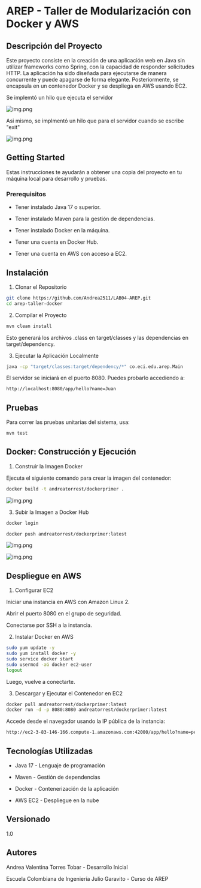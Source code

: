 # AREP - Taller de Modularización con Docker y AWS

## Descripción del Proyecto

Este proyecto consiste en la creación de una aplicación web en Java sin utilizar frameworks como Spring, con la capacidad de responder solicitudes HTTP. La aplicación ha sido diseñada para ejecutarse de manera concurrente y puede apagarse de forma elegante. Posteriormente, se encapsula en un contenedor Docker y se despliega en AWS usando EC2.

Se implemtó un hilo que ejecuta el servidor

![img.png](img/img5.png)

Asi mismo, se implmentó un hilo que para el servidor cuando se escribe "exit"

![img.png](img/img6.png)

## Getting Started

Estas instrucciones te ayudarán a obtener una copia del proyecto en tu máquina local para desarrollo y pruebas.

### Prerequisitos

- Tener instalado Java 17 o superior.

- Tener instalado Maven para la gestión de dependencias.

- Tener instalado Docker en la máquina.

- Tener una cuenta en Docker Hub.

- Tener una cuenta en AWS con acceso a EC2.

## Instalación

1. Clonar el Repositorio

```bash
git clone https://github.com/Andrea2511/LAB04-AREP.git
cd arep-taller-docker
```

2. Compilar el Proyecto

```bash
mvn clean install
```

Esto generará los archivos .class en target/classes y las dependencias en target/dependency.

3. Ejecutar la Aplicación Localmente

```bash
java -cp "target/classes:target/dependency/*" co.eci.edu.arep.Main
```

El servidor se iniciará en el puerto 8080. Puedes probarlo accediendo a:

```bash
http://localhost:8080/app/hello?name=Juan
```

## Pruebas

Para correr las pruebas unitarias del sistema, usa:

```bash
mvn test
```

## Docker: Construcción y Ejecución

1. Construir la Imagen Docker

Ejecuta el siguiente comando para crear la imagen del contenedor:

```bash
docker build -t andreatorrest/dockerprimer .
```

![img.png](img/img.png)


3. Subir la Imagen a Docker Hub

```bash
docker login

docker push andreatorrest/dockerprimer:latest
```
![img.png](img/img2.png)

![img.png](img/img3.png)

## Despliegue en AWS

1. Configurar EC2

Iniciar una instancia en AWS con Amazon Linux 2.

Abrir el puerto 8080 en el grupo de seguridad.

Conectarse por SSH a la instancia.

2. Instalar Docker en AWS

```bash
sudo yum update -y
sudo yum install docker -y
sudo service docker start
sudo usermod -aG docker ec2-user
logout
```

Luego, vuelve a conectarte.

3. Descargar y Ejecutar el Contenedor en EC2

```bash
docker pull andreatorrest/dockerprimer:latest
docker run -d -p 8080:8080 andreatorrest/dockerprimer:latest
```

Accede desde el navegador usando la IP pública de la instancia:

```bash
http://ec2-3-83-146-166.compute-1.amazonaws.com:42000/app/hello?name=pedro
```

## Tecnologías Utilizadas

- Java 17 - Lenguaje de programación

- Maven - Gestión de dependencias

- Docker - Contenerización de la aplicación

- AWS EC2 - Despliegue en la nube

## Versionado

1.0

## Autores

Andrea Valentina Torres Tobar - Desarrollo Inicial

Escuela Colombiana de Ingeniería Julio Garavito - Curso de AREP
